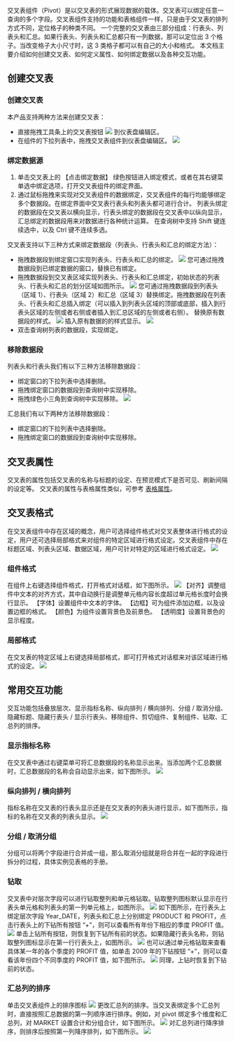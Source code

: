 交叉表组件（Pivot）是以交叉表的形式展现数据的载体。交叉表可以绑定任意一查询的多个字段。交叉表组件支持的功能和表格组件一样，只是由于交叉表的排列方式不同，定位格子的种类不同。
一个完整的交叉表由三部分组成：行表头、列表头和汇总。如果行表头、列表头和汇总都只有一列数据，那可以定位出 3 个格子。当改变格子大小尺寸时，这 3 类格子都可以有自己的大小和格式。
本文档主要介绍如何创建交叉表、如何定义属性、如何绑定数据以及各种交互功能。
## 创建交叉表
### 创建交叉表
本产品支持两种方法来创建交叉表：
* 直接拖拽工具条上的交叉表按钮 <img src="//mc.qcloudimg.com/static/img/d5975f4dac8e5a9da22a33bb6b186da2/image.png" style="margin:0;"> 到仪表盘编辑区。
* 在组件的下拉列表中，拖拽交叉表组件到仪表盘编辑区。
![](http://imgcache.tcecqpoc.fsphere.cn/image/mc.qcloudimg.com/static/img/332c6ee9570674498b4cc2437a9e85f8/image.png)

### 绑定数据源
1. 单击交叉表上的 【点击绑定数据】 绿色按钮进入绑定模式，或者在其右键菜单选中绑定选项，打开交叉表组件的绑定界面。
2. 通过鼠标拖拽来实现对交叉表组件的数据绑定，交叉表组件的每行均能够绑定多个数据段。在绑定界面中交叉表行表头和列表头都可进行合计。
列表头绑定的数据段在交叉表以横向显示，行表头绑定的数据段在交叉表中以纵向显示，汇总绑定的数据段用来对数据进行各种统计运算。
在查询树中支持 Shift 键连续选中，以及 Ctrl 键不连续多选。

交叉表支持以下三种方式来绑定数据段（列表头、行表头和汇总的绑定方法）：
* 拖拽数据段到绑定窗口实现列表头、行表头和汇总的绑定。
![](http://imgcache.tcecqpoc.fsphere.cn/image/mc.qcloudimg.com/static/img/c014d540cb239dc020cb7e35016d7d00/image.png)
您可通过拖拽数据段到已绑定数据的窗口，替换已有绑定。
* 拖拽数据段到交叉表区域实现列表头、行表头和汇总绑定，初始状态的列表头、行表头和汇总的划分区域如图所示。
![](http://imgcache.tcecqpoc.fsphere.cn/image/mc.qcloudimg.com/static/img/197fe9a5a6cb44c136fcfe9c180a2b4a/image.png)
您可通过拖拽数据段到列表头（区域 1）、行表头（区域 2）和汇总（区域 3）替换绑定。拖拽数据段在列表头、行表头和汇总插入绑定（可以插入到列表头区域的顶部或底部，插入到行表头区域的左侧或者右侧或者插入到汇总区域的左侧或者右侧）。
替换原有数据段的样式。
![](http://imgcache.tcecqpoc.fsphere.cn/image/mc.qcloudimg.com/static/img/5e78981828b30c7efae948d1a3c862bb/image.png)
插入原有数据的的样式显示。
![](http://imgcache.tcecqpoc.fsphere.cn/image/mc.qcloudimg.com/static/img/e33f4286516289f2bba9b151bccfbeb0/image.png)
* 双击查询树列表的数据段，实现绑定。

### 移除数据段
列表头和行表头我们有以下三种方法移除数据段：
* 绑定窗口的下拉列表中选择删除。
* 拖拽绑定窗口的数据段到查询树中实现移除。
* 拖拽绿色小三角到查询树中实现移除。
![](http://imgcache.tcecqpoc.fsphere.cn/image/mc.qcloudimg.com/static/img/cdb0a7c737697d2e844b5fb87b13e151/image.png)

汇总我们有以下两种方法移除数据段：
* 绑定窗口的下拉列表中选择删除。
* 拖拽绑定窗口的数据段到查询树中实现移除。

## 交叉表属性
交叉表的属性包括交叉表的名称与标题的设定、在预览模式下是否可见、刷新间隔的设定等。
交叉表的属性与表格属性类似，可参考 [表格属性](http://tcecqpoc.fsphere.cn/document/product/590/11299)。
## 交叉表格式
在交叉表组件中存在区域的概念，用户可选择组件格式对交叉表整体进行格式的设定，用户还可选择局部格式来对组件的特定区域进行格式设定。交叉表组件中存在标题区域、列表头区域、数据区域，用户可针对特定的区域进行格式设定。
![](http://imgcache.tcecqpoc.fsphere.cn/image/mc.qcloudimg.com/static/img/faacfe94f0b145987432d05ff0de8715/image.png)
### 组件格式
在组件上右键选择组件格式，打开格式对话框，如下图所示。
![](http://imgcache.tcecqpoc.fsphere.cn/image/mc.qcloudimg.com/static/img/158820e7f4bffd1b73afd7c9ee0456fa/image.png)
【对齐】调整组件中文本的对齐方式，其中自动换行是调整单元格内容长度超过单元格长度时会换行显示。
【字体】设置组件中文本的字体。
【边框】可为组件添加边框，以及设置边框的格式。
【颜色】为组件设置背景色及前景色。
【透明度】设置背景色的显示程度。
### 局部格式
在交叉表的特定区域上右键选择局部格式，即可打开格式对话框来对该区域进行格式的设定。
![](http://imgcache.tcecqpoc.fsphere.cn/image/mc.qcloudimg.com/static/img/dc89a5095c0afdf5bc2236172241613b/image.png)

## 常用交互功能
交互功能包括叠放层次、显示指标名称、纵向排列 / 横向排列、分组 / 取消分组、隐藏标题、隐藏行表头 / 显示行表头、移除组件、剪切组件、复制组件、钻取、汇总列的排序。
### 显示指标名称
在交叉表中通过右键菜单可将汇总数据段的名称显示出来。当添加两个汇总数据时，汇总数据段的名称会自动显示出来，如下图所示。
![](http://imgcache.tcecqpoc.fsphere.cn/image/mc.qcloudimg.com/static/img/0ec38248290fc9f996a75db61effc0be/image.png)
### 纵向排列 / 横向排列
指标名称在交叉表的行表头显示还是在交叉表的列表头进行显示，如下图所示，指标的名称在交叉表的列表头显示。
![](http://imgcache.tcecqpoc.fsphere.cn/image/mc.qcloudimg.com/static/img/e51d4eeca9d8af662409b87c9ee27f68/image.png)
### 分组 / 取消分组
分组可以将两个字段进行合并成一组，那么取消分组就是将合并在一起的字段进行拆分的过程，具体实例见表格的手册。
### 钻取
交叉表中对层次字段可以进行钻取整列和单元格钻取。钻取整列图标默认显示在行表头单元格和列表头的第一列单元格上，如图所示。
![](http://imgcache.tcecqpoc.fsphere.cn/image/mc.qcloudimg.com/static/img/378b10bddd5a1c2915017d887bf01257/image.png)
如下图所示，在行表头上绑定层次字段 Year_DATE，列表头和汇总上分别绑定 PRODUCT 和 PROFIT，点击行表头上的下钻所有按钮 “+”，则可以查看所有年份下相应的季度 PROFIT 值。
![](http://imgcache.tcecqpoc.fsphere.cn/image/mc.qcloudimg.com/static/img/8d1ac71b6f063b8d5fa36b2ff4de9b5d/image.png)
单击上钻所有按钮，则恢复到下钻所有前的状态。如果隐藏行表头名称，则钻取整列图标显示在第一行行表头上，如图所示。
![](http://imgcache.tcecqpoc.fsphere.cn/image/mc.qcloudimg.com/static/img/9c5685e71ccabd9182187dc392a738bc/image.png)
也可以通过单元格钻取来查看具体某一年的各个季度的 PROFIT 值，如单击 2009 年的下钻按钮 “+”，则可以查看该年份四个不同季度的 PROFIT 值，如下图所示。
![](http://imgcache.tcecqpoc.fsphere.cn/image/mc.qcloudimg.com/static/img/84b74ab6f79bbd9be5a904d106733d9f/image.png)
同理，上钻时恢复到下钻前的状态。
### 汇总列的排序
单击交叉表组件上的排序图标 <img src="//mc.qcloudimg.com/static/img/1295207796b54e1717401bb824728ca8/image.png" style="margin:0;"> 更改汇总列的排序。当交叉表绑定多个汇总列时，直接按照汇总数据的第一列顺序进行排序。例如，对 pivot 绑定多个维度和汇总列，对 MARKET 设置合计和分组合计，如下图所示。
![](http://imgcache.tcecqpoc.fsphere.cn/image/mc.qcloudimg.com/static/img/4a4f4685573a19086d73ce37e2ea71a5/image.png)
对汇总列进行降序排序，则排序后按照第一列降序排列，如下图所示。
![](http://imgcache.tcecqpoc.fsphere.cn/image/mc.qcloudimg.com/static/img/65153ca388899b7899b2f038d6c4d8e7/image.png)
